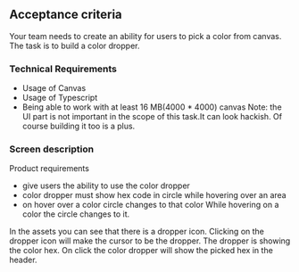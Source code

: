 ## Acceptance criteria

Your team needs to create an ability for users to pick a color from canvas.
The task is to build a color dropper.

### Technical Requirements

- Usage of Canvas
- Usage of Typescript
- Being able to work with at least 16 MB(4000 \* 4000) canvas
  Note: the UI part is not important in the scope of this task.It can look hackish. Of course building
  it too is a plus.

### Screen description

Product requirements

- give users the ability to use the color dropper
- color dropper must show hex code in circle while hovering over an area
- on hover over a color circle changes to that color
  While hovering on a color the circle changes to it.

In the assets you can see that there is a dropper icon. Clicking on the dropper icon will make the cursor to be the dropper. The dropper is showing the color hex. On click the color dropper will show the picked hex in the header.
